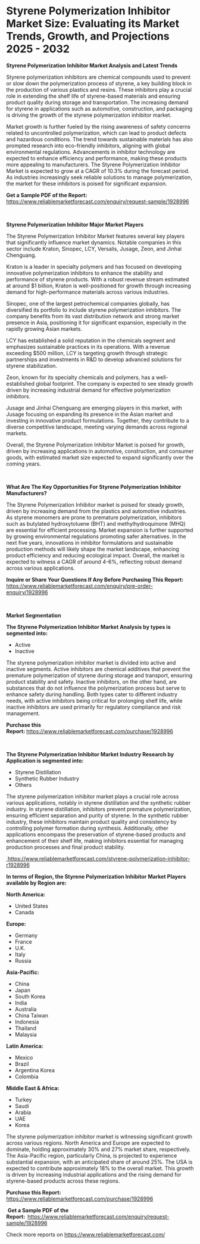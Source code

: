 <p><h1>Styrene Polymerization Inhibitor Market Size: Evaluating its Market Trends, Growth, and Projections 2025 - 2032</h1></p><p><strong>Styrene Polymerization Inhibitor Market Analysis and Latest Trends</strong></p>
<p><p>Styrene polymerization inhibitors are chemical compounds used to prevent or slow down the polymerization process of styrene, a key building block in the production of various plastics and resins. These inhibitors play a crucial role in extending the shelf life of styrene-based materials and ensuring product quality during storage and transportation. The increasing demand for styrene in applications such as automotive, construction, and packaging is driving the growth of the styrene polymerization inhibitor market.</p><p>Market growth is further fueled by the rising awareness of safety concerns related to uncontrolled polymerization, which can lead to product defects and hazardous conditions. The trend towards sustainable materials has also prompted research into eco-friendly inhibitors, aligning with global environmental regulations. Advancements in inhibitor technology are expected to enhance efficiency and performance, making these products more appealing to manufacturers. The Styrene Polymerization Inhibitor Market is expected to grow at a CAGR of 10.3% during the forecast period. As industries increasingly seek reliable solutions to manage polymerization, the market for these inhibitors is poised for significant expansion.</p></p>
<p><strong>Get a Sample PDF of the Report:&nbsp;</strong> <a href="https://www.reliablemarketforecast.com/enquiry/request-sample/1928996?utm_campaign=2200&utm_medium=2&utm_source=Github&utm_content=ia&utm_term=30012025&utm_id=styrene-polymerization-inhibitor">https://www.reliablemarketforecast.com/enquiry/request-sample/1928996</a></p>
<p>&nbsp;</p>
<p><strong>Styrene Polymerization Inhibitor Major Market Players</strong></p>
<p><p>The Styrene Polymerization Inhibitor Market features several key players that significantly influence market dynamics. Notable companies in this sector include Kraton, Sinopec, LCY, Versalis, Jusage, Zeon, and Jinhai Chenguang. </p><p>Kraton is a leader in specialty polymers and has focused on developing innovative polymerization inhibitors to enhance the stability and performance of styrene products. With a robust revenue stream estimated at around $1 billion, Kraton is well-positioned for growth through increasing demand for high-performance materials across various industries.</p><p>Sinopec, one of the largest petrochemical companies globally, has diversified its portfolio to include styrene polymerization inhibitors. The company benefits from its vast distribution network and strong market presence in Asia, positioning it for significant expansion, especially in the rapidly growing Asian markets.</p><p>LCY has established a solid reputation in the chemicals segment and emphasizes sustainable practices in its operations. With a revenue exceeding $500 million, LCY is targeting growth through strategic partnerships and investments in R&D to develop advanced solutions for styrene stabilization.</p><p>Zeon, known for its specialty chemicals and polymers, has a well-established global footprint. The company is expected to see steady growth driven by increasing industrial demand for effective polymerization inhibitors.</p><p>Jusage and Jinhai Chenguang are emerging players in this market, with Jusage focusing on expanding its presence in the Asian market and investing in innovative product formulations. Together, they contribute to a diverse competitive landscape, meeting varying demands across regional markets.</p><p>Overall, the Styrene Polymerization Inhibitor Market is poised for growth, driven by increasing applications in automotive, construction, and consumer goods, with estimated market size expected to expand significantly over the coming years.</p></p>
<p>&nbsp;</p>
<p><strong>What Are The Key Opportunities For Styrene Polymerization Inhibitor Manufacturers?</strong></p>
<p><p>The Styrene Polymerization Inhibitor market is poised for steady growth, driven by increasing demand from the plastics and automotive industries. As styrene monomers are prone to premature polymerization, inhibitors such as butylated hydroxytoluene (BHT) and methylhydroquinone (MHQ) are essential for efficient processing. Market expansion is further supported by growing environmental regulations promoting safer alternatives. In the next five years, innovations in inhibitor formulations and sustainable production methods will likely shape the market landscape, enhancing product efficiency and reducing ecological impact. Overall, the market is expected to witness a CAGR of around 4-6%, reflecting robust demand across various applications.</p></p>
<p><strong>Inquire or Share Your Questions If Any Before Purchasing This Report:</strong> <a href="https://www.reliablemarketforecast.com/enquiry/pre-order-enquiry/1928996?utm_campaign=2200&utm_medium=2&utm_source=Github&utm_content=ia&utm_term=30012025&utm_id=styrene-polymerization-inhibitor">https://www.reliablemarketforecast.com/enquiry/pre-order-enquiry/1928996</a></p>
<p>&nbsp;</p>
<p><strong>Market Segmentation</strong></p>
<p><strong>The Styrene Polymerization Inhibitor Market Analysis by types is segmented into:</strong></p>
<p><ul><li>Active</li><li>Inactive</li></ul></p>
<p><p>The styrene polymerization inhibitor market is divided into active and inactive segments. Active inhibitors are chemical additives that prevent the premature polymerization of styrene during storage and transport, ensuring product stability and safety. Inactive inhibitors, on the other hand, are substances that do not influence the polymerization process but serve to enhance safety during handling. Both types cater to different industry needs, with active inhibitors being critical for prolonging shelf life, while inactive inhibitors are used primarily for regulatory compliance and risk management.</p></p>
<p><strong>Purchase this Report:&nbsp;</strong><a href="https://www.reliablemarketforecast.com/purchase/1928996?utm_campaign=2200&utm_medium=2&utm_source=Github&utm_content=ia&utm_term=30012025&utm_id=styrene-polymerization-inhibitor">https://www.reliablemarketforecast.com/purchase/1928996</a></p>
<p>&nbsp;</p>
<p><strong>The Styrene Polymerization Inhibitor Market Industry Research by Application is segmented into:</strong></p>
<p><ul><li>Styrene Distillation</li><li>Synthetic Rubber Industry</li><li>Others</li></ul></p>
<p><p>The styrene polymerization inhibitor market plays a crucial role across various applications, notably in styrene distillation and the synthetic rubber industry. In styrene distillation, inhibitors prevent premature polymerization, ensuring efficient separation and purity of styrene. In the synthetic rubber industry, these inhibitors maintain product quality and consistency by controlling polymer formation during synthesis. Additionally, other applications encompass the preservation of styrene-based products and enhancement of their shelf life, making inhibitors essential for managing production processes and final product stability.</p></p>
<p><a href="https://www.reliablemarketforecast.com/styrene-polymerization-inhibitor-r1928996?utm_campaign=2200&utm_medium=2&utm_source=Github&utm_content=ia&utm_term=30012025&utm_id=styrene-polymerization-inhibitor">&nbsp;https://www.reliablemarketforecast.com/styrene-polymerization-inhibitor-r1928996</a></p>
<p><strong>In terms of Region, the Styrene Polymerization Inhibitor Market Players available by Region are:</strong></p>
<p>
    <p> <strong> North America: </strong>
        <ul>
            <li>United States</li>
            <li>Canada</li>
        </ul>
        </p> 
    <p> <strong> Europe: </strong>
        <ul>
            <li>Germany</li>
            <li>France</li>
            <li>U.K.</li>
            <li>Italy</li>
            <li>Russia</li>
        </ul>
        </p> 
    <p> <strong> Asia-Pacific: </strong>
        <ul>
            <li>China</li>
            <li>Japan</li>
            <li>South Korea</li>
            <li>India</li>
            <li>Australia</li>
            <li>China Taiwan</li>
            <li>Indonesia</li>
            <li>Thailand</li>
            <li>Malaysia</li>
        </ul>
        </p> 
    <p> <strong> Latin America: </strong>
        <ul>
            <li>Mexico</li>
            <li>Brazil</li>
            <li>Argentina Korea</li>
            <li>Colombia</li>
        </ul>
        </p> 
    <p> <strong> Middle East & Africa: </strong>
        <ul>
            <li>Turkey</li>
            <li>Saudi</li>
            <li>Arabia</li>
            <li>UAE</li>
            <li>Korea</li>
        </ul>
    </p>
    </p>
<p><p>The styrene polymerization inhibitor market is witnessing significant growth across various regions. North America and Europe are expected to dominate, holding approximately 30% and 27% market share, respectively. The Asia-Pacific region, particularly China, is projected to experience substantial expansion, with an anticipated share of around 25%. The USA is expected to contribute approximately 18% to the overall market. This growth is driven by increasing industrial applications and the rising demand for styrene-based products across these regions.</p></p>
<p><strong>Purchase this Report: </strong><a href="https://www.reliablemarketforecast.com/purchase/1928996?utm_campaign=2200&utm_medium=2&utm_source=Github&utm_content=ia&utm_term=30012025&utm_id=styrene-polymerization-inhibitor">https://www.reliablemarketforecast.com/purchase/1928996</a></p>
<p>&nbsp;<strong>Get a Sample PDF of the Report:&nbsp;&nbsp;</strong><a href="https://www.reliablemarketforecast.com/enquiry/request-sample/1928996?utm_campaign=2200&utm_medium=2&utm_source=Github&utm_content=ia&utm_term=30012025&utm_id=styrene-polymerization-inhibitor">https://www.reliablemarketforecast.com/enquiry/request-sample/1928996</a></p>
<p><strong></strong></p>
<p>Check more reports on <a href="https://www.reliablemarketforecast.com/?utm_campaign=2200&utm_medium=2&utm_source=Github&utm_content=ia&utm_term=30012025&utm_id=styrene-polymerization-inhibitor">https://www.reliablemarketforecast.com/</a></p>